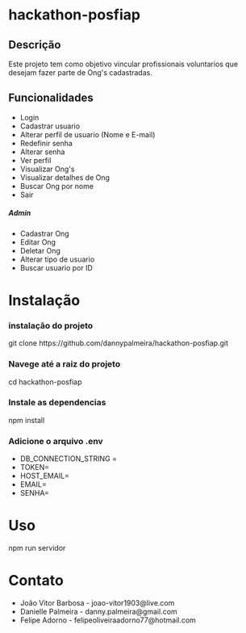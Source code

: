 # hackathon-posfiap

## Descrição
  Este projeto tem como objetivo vincular profissionais voluntarios que desejam fazer parte de Ong's cadastradas.

  <h2>Funcionalidades</h2>

<ul>
  <li>Login</li>
  <li>Cadastrar usuario</li>
  <li>Alterar perfil de usuario (Nome e E-mail)</li>
  <li>Redefinir senha</li>
  <li>Alterar senha</li>
  <li>Ver perfil</li>

  <li>Visualizar Ong's</li>
  <li>Visualizar detalhes de Ong</li>
  <li>Buscar Ong por nome</li>
  <li>Sair</li>
</ul>

<h5>Admin</h5>
<ul>
  <li>Cadastrar Ong</li>
  <li>Editar Ong</li>
  <li>Deletar Ong</li>
  <li>Alterar tipo de usuario</li>
  <li>Buscar usuario por ID</li>
</ul>

<h1>Instalação</h1>

<h3>instalação do projeto</h3>
git clone https://github.com/dannypalmeira/hackathon-posfiap.git

<h3>Navege até a raiz do projeto</h3>
cd hackathon-posfiap

<h3>Instale as dependencias</h3>
npm install

<h3>Adicione o arquivo .env</h3>
<ul>
  <li>DB_CONNECTION_STRING =   </li>
  <li>TOKEN= </li>
  <li>HOST_EMAIL= </li>
  <li> EMAIL= </li>
  <li> SENHA= </li>
</ul>
<h1>Uso</h1>
npm run servidor

<h1>Contato</h1>
<ul>
  <li>João Vitor Barbosa - joao-vitor1903@live.com</li>
  <li>Danielle Palmeira - danny.palmeira@gmail.com</li>
  <li>Felipe Adorno - felipeoliveiraadorno77@hotmail.com</li>
</ul>
